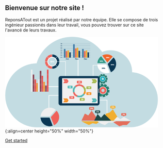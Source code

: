 ## Bienvenue sur notre site !

ReponsATout est un projet réalisé par notre équipe. Elle se compose de trois ingénieur passionés dans leur travail, vous pouvez trouver sur ce site l'avancé de leurs travaux.

![Banner](./Images/banner.png){:align=center height="50%" width="50%"}

<a href="{{ page.next_page.url | url }}" title="{{ page.next_page.title | striptags }}" class="md-button md-button--primary">
          Get started
</a>
